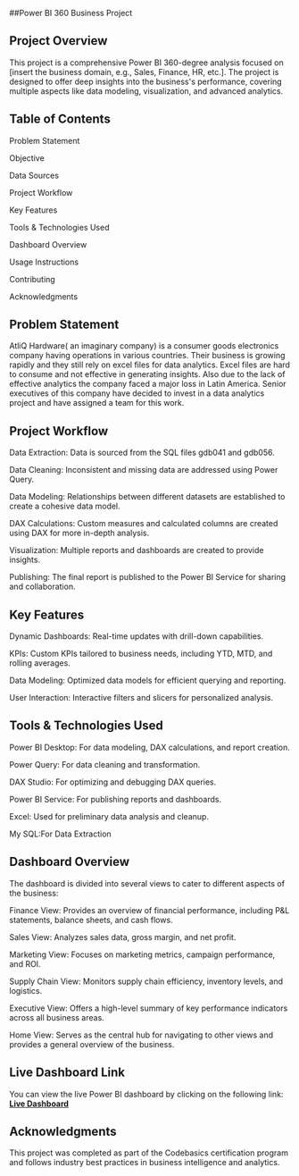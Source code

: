 ##Power BI 360 Business Project

## Project Overview
This project is a comprehensive Power BI 360-degree analysis focused on [insert the business domain, e.g., Sales, Finance, HR, etc.]. The project is designed to offer deep insights into the business's performance, covering multiple aspects like data modeling, visualization, and advanced analytics.

## Table of Contents

Problem Statement

Objective

Data Sources

Project Workflow

Key Features 

Tools & Technologies Used

Dashboard Overview

Usage Instructions

Contributing

Acknowledgments

## Problem Statement
AtliQ Hardware( an imaginary company) is a consumer goods electronics company having operations in various countries. Their business is growing rapidly and they still rely on excel files for data analytics. Excel files are hard to consume and not effective in generating insights. Also due to the lack of effective analytics the company faced a major loss in Latin America.
Senior executives of this company have decided to invest in a data analytics project and have assigned a team for this work.

## Project Workflow

Data Extraction: Data is sourced from the SQL files gdb041 and gdb056.

Data Cleaning: Inconsistent and missing data are addressed using Power Query.

Data Modeling: Relationships between different datasets are established to create a cohesive data model.

DAX Calculations: Custom measures and calculated columns are created using DAX for more in-depth analysis.

Visualization: Multiple reports and dashboards are created to provide insights.

Publishing: The final report is published to the Power BI Service for sharing and collaboration.

## Key Features

Dynamic Dashboards: Real-time updates with drill-down capabilities.

KPIs: Custom KPIs tailored to business needs, including YTD, MTD, and rolling averages.

Data Modeling: Optimized data models for efficient querying and reporting.

User Interaction: Interactive filters and slicers for personalized analysis.

## Tools & Technologies Used

Power BI Desktop: For data modeling, DAX calculations, and report creation.

Power Query: For data cleaning and transformation.

DAX Studio: For optimizing and debugging DAX queries.

Power BI Service: For publishing reports and dashboards.

Excel: Used for preliminary data analysis and cleanup.

My SQL:For Data Extraction

## Dashboard Overview

The dashboard is divided into several views to cater to different aspects of the business:

Finance View: Provides an overview of financial performance, including P&L statements, balance sheets, and cash flows.

Sales View: Analyzes sales data, gross margin, and net profit.

Marketing View: Focuses on marketing metrics, campaign performance, and ROI.

Supply Chain View: Monitors supply chain efficiency, inventory levels, and logistics.

Executive View: Offers a high-level summary of key performance indicators across all business areas.

Home View: Serves as the central hub for navigating to other views and provides a general overview of the business.

## Live Dashboard Link
You can view the live Power BI dashboard by clicking on the following link: [**Live Dashboard**](https://app.powerbi.com/view?r=eyJrIjoiMDlhZWJhYjAtOWYyZS00ZDk0LTgyM2ItZDBkZDZhMTUyZTg3IiwidCI6ImM2ZTU0OWIzLTVmNDUtNDAzMi1hYWU5LWQ0MjQ0ZGM1YjJjNCJ9)

## Acknowledgments
This project was completed as part of the Codebasics certification program and follows industry best practices in business intelligence and analytics.





